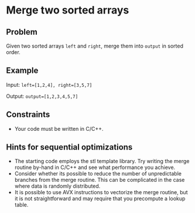 # Merge two sorted arrays

## Problem

Given two sorted arrays ``left`` and ``right``, merge them into ``output``
in sorted order. 






## Example

Input: ``left=[1,2,4], right=[3,5,7]``

Output: ``output=[1,2,3,4,5,7]``


## Constraints

* Your code must be written in C/C++.


## Hints for sequential optimizations
* The starting code employs the stl template library. Try writing the merge routine by-hand in C/C++ and see what performance you achieve.
* Consider whether its possible to reduce the number of unpredictable branches from the merge routine. This can be complicated in the case where data is randomly distributed.
* It is possible to use AVX instructions to vectorize the merge routine, but it is not straightforward and may require that you precompute a lookup table. 
